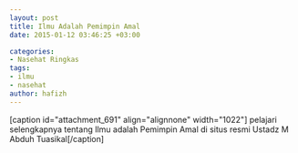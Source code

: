```yaml
---
layout: post
title: Ilmu Adalah Pemimpin Amal
date: 2015-01-12 03:46:25 +03:00

categories:
- Nasehat Ringkas
tags:
- ilmu
- nasehat
author: hafizh
---
```

[caption id="attachment_691" align="alignnone" width="1022"] pelajari selengkapnya tentang Ilmu adalah Pemimpin Amal di situs resmi Ustadz M Abduh Tuasikal[/caption]
&nbsp;

